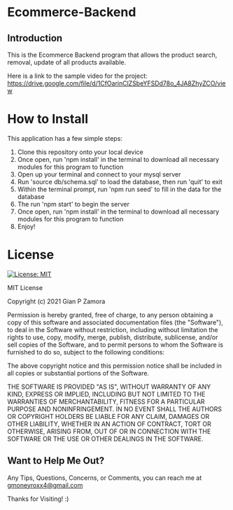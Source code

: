 # Ecommerce-Backend

## Introduction

This is the Ecommerce Backend program that allows the product search, removal, update of all products available.

Here is a link to the sample video for the project: https://drive.google.com/file/d/1CfOarinClZSbeYFSDd78o_4JA8ZhyZCO/view

# How to Install

This application has a few simple steps:
1. Clone this repository onto your local device
2. Once open, run 'npm install' in the terminal to download all necessary modules for this program to function
3. Open up your terminal and connect to your mysql server
4. Run 'source db/schema.sql' to load the database, then run 'quit' to exit
5. Within the terminal prompt, run 'npm run seed' to fill in the data for the database
6. The run 'npm start' to begin the server
7. Once open, run 'npm install' in the terminal to download all necessary modules for this program to function
8. Enjoy!

# License
[![License: MIT](https://img.shields.io/badge/License-MIT-yellow.svg)](https://opensource.org/licenses/MIT)

MIT License

Copyright (c) 2021 Gian P Zamora

Permission is hereby granted, free of charge, to any person obtaining a copy
of this software and associated documentation files (the "Software"), to deal
in the Software without restriction, including without limitation the rights
to use, copy, modify, merge, publish, distribute, sublicense, and/or sell
copies of the Software, and to permit persons to whom the Software is
furnished to do so, subject to the following conditions:

The above copyright notice and this permission notice shall be included in all
copies or substantial portions of the Software.

THE SOFTWARE IS PROVIDED "AS IS", WITHOUT WARRANTY OF ANY KIND, EXPRESS OR
IMPLIED, INCLUDING BUT NOT LIMITED TO THE WARRANTIES OF MERCHANTABILITY,
FITNESS FOR A PARTICULAR PURPOSE AND NONINFRINGEMENT. IN NO EVENT SHALL THE
AUTHORS OR COPYRIGHT HOLDERS BE LIABLE FOR ANY CLAIM, DAMAGES OR OTHER
LIABILITY, WHETHER IN AN ACTION OF CONTRACT, TORT OR OTHERWISE, ARISING FROM,
OUT OF OR IN CONNECTION WITH THE SOFTWARE OR THE USE OR OTHER DEALINGS IN THE
SOFTWARE.

## Want to Help Me Out?

Any Tips, Questions, Concerns, or Comments, you can reach me at gmoneyroxx4@gmail.com


Thanks for Visiting! :)